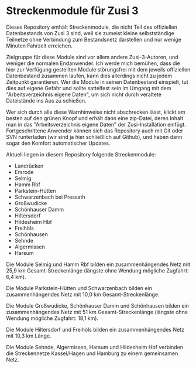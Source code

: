 ﻿# Streckenmodule für Zusi 3

Dieses Repository enthält Streckenmodule, die nicht Teil des offiziellen Datenbestands von Zusi 3 sind, weil sie zumeist kleine selbstständige Teilnetze ohne Verbindung zum Bestandsnetz darstellen und nur wenige Minuten Fahrzeit erreichen.

Zielgruppe für diese Module sind vor allem andere Zusi-3-Autoren, und weniger die normalen Endanwender.
Ich werde mich bemühen, dass die hier zur Verfügung gestellten Module störungsfrei mit dem jeweils offiziellen Datenbestand zusammen laufen, kann dies allerdings nicht zu jedem Zeitpunkt garantieren. Wer die Module in seinen Datenbestand einspielt, tut dies auf eigene Gefahr und sollte sattelfest sein im Umgang mit dem "Arbeitsverzeichnis eigene Daten", um sich nicht durch veraltete Dateistände ins Aus zu schießen.

Wer sich durch alle diese Warnhinweise nicht abschrecken lässt, klickt am besten auf den grünen Knopf und erhält dann eine zip-Datei, deren Inhalt man in das "Arbeitsverzeichnis eigene Daten" der Zusi-Installation einfügt. Fortgeschrittene Anwender können sich das Repository auch mit Git oder SVN runterladen (wir sind ja hier schließlich auf Github), und haben dann sogar den Komfort automatischer Updates.

Aktuell liegen in diesem Repository folgende Streckenmodule:

* Landrücken
* Ersrode
* Selmig
* Hamm Rbf
* Parkstein-Hütten
* Schwarzenbach bei Pressath
* Großwudicke
* Schönhauser Damm
* Hiltersdorf
* Hildesheim Hbf
* Freihöls
* Schönhausen
* Sehnde
* Algermissen
* Harsum

Die Module Selmig und Hamm Rbf bilden ein zusammenhängendes Netz mit 25,9 km Gesamt-Streckenlänge (längste ohne Wendung mögliche Zugfahrt: 6,4 km).

Die Module Parkstein-Hütten und Schwarzenbach bilden ein zusammenhängendes Netz mit 10,0 km Gesamt-Streckenlänge.

Die Module Großwudicke, Schönhauser Damm und Schönhausen bilden ein zusammenhängendes Netz mit 51 km Gesamt-Streckenlänge (längste ohne Wendung mögliche Zugfahrt: 18,1 km).

Die Module Hiltersdorf und Freihöls bilden ein zusammenhängendes Netz mit 10,3 km Länge.

Die Module Sehnde, Algermissen, Harsum und Hildesheim Hbf verbinden die Streckennetze Kassel/Hagen und Hamburg zu einem gemeinsamen Netz.

